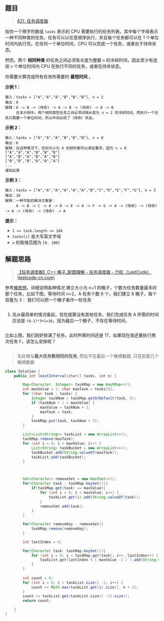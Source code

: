 ## 题目

> [621. 任务调度器](https://leetcode-cn.com/problems/task-scheduler/)


给你一个用字符数组 `tasks` 表示的 CPU 需要执行的任务列表。其中每个字母表示一种不同种类的任务。任务可以以任意顺序执行，并且每个任务都可以在 1 个单位时间内执行完。在任何一个单位时间，CPU 可以完成一个任务，或者处于待命状态。

然而，两个 **相同种类** 的任务之间必须有长度为整数 `n` 的冷却时间，因此至少有连续 `n` 个单位时间内 CPU 在执行不同的任务，或者在待命状态。

你需要计算完成所有任务所需要的 **最短时间** 。

 

**示例 1：**

```
输入：tasks = ["A","A","A","B","B","B"], n = 2
输出：8
解释：A -> B -> (待命) -> A -> B -> (待命) -> A -> B
     在本示例中，两个相同类型任务之间必须间隔长度为 n = 2 的冷却时间，而执行一个任务只需要一个单位时间，所以中间出现了（待命）状态。 
```

**示例 2：**

```
输入：tasks = ["A","A","A","B","B","B"], n = 0
输出：6
解释：在这种情况下，任何大小为 6 的排列都可以满足要求，因为 n = 0
["A","A","A","B","B","B"]
["A","B","A","B","A","B"]
["B","B","B","A","A","A"]
...
诸如此类
```

**示例 3：**

```
输入：tasks = ["A","A","A","A","A","A","B","C","D","E","F","G"], n = 2
输出：16
解释：一种可能的解决方案是：
     A -> B -> C -> A -> D -> E -> A -> F -> G -> A -> (待命) -> (待命) -> A -> (待命) -> (待命) -> A
```

 

**提示：**

- `1 <= task.length <= 104`
- `tasks[i]` 是大写英文字母
- `n` 的取值范围为 `[0, 100]`

## 解题思路

> [【任务调度器】C++ 桶子_配图理解 - 任务调度器 - 力扣（LeetCode） (leetcode-cn.com)](https://leetcode-cn.com/problems/task-scheduler/solution/tong-zi-by-popopop/)

参考[桶思想](https://leetcode-cn.com/problems/task-scheduler/solution/tong-si-xiang-jian-ji-gao-xiao-by-hzhu212/)，详细说明各种情况
建立大小为 n+1 的桶子，个数为任务数量最多的那个任务，比如下图，等待时间 n=2，A 任务个数 6 个，我们建立 6 桶子，每个容量为 3：
我们可以把一个桶子看作一轮任务



<center><img src="https://ning-wang.oss-cn-beijing.aliyuncs.com/blog-imags/3829ac05bf1b5321849443021b5ea779495ddbfecd6d6bdca3126494ab47.png" alt=""  /></center>

1.  先从最简单的情况看起，现在就算没有其他任务，我们完成任务 A 所需的时间应该是 `(6-1)*3+1=16`，因为最后一个桶子，不存在等待时间。

<center><img src="https://ning-wang.oss-cn-beijing.aliyuncs.com/blog-imags/3ddb0bb07ff1f09b74da021b8bc1ce77055cf2078d37790d9ca5880b13d0c5a6-YZ.png" alt=""  /></center>

比如上图，我们刚好排满了任务，此时所需时间还是 17，如果现在我还要执行两次任务 F，该怎么安排呢？

<center><img src="https://ning-wang.oss-cn-beijing.aliyuncs.com/blog-imags/893c01db5923889a865d7a4fe71de22b9519fc5a673473196ab58f26c1073ed2-image.png" alt=""  /></center>

> 先处理与**最大任务数相同的任务**, 然后不在最后一个桶填数据, 只在前面几个桶填数据

```java
class Solution {
    public int leastInterval(char[] tasks, int n) {

        Map<Character, Integer> taskMap = new HashMap<>();
        int maxValue = 1; char maxTask = tasks[0];
        for (char task : tasks) {
            Integer taskNum = taskMap.getOrDefault(task, 0);
            if (taskNum + 1 > maxValue) {
                maxValue = taskNum + 1;
                maxTask = task;
            }
            taskMap.put(task, taskNum + 1);
        }

        List<List<String>> taskList = new ArrayList<>();
        taskMap.remove(maxTask);
        for (int i = 0; i < maxValue; i++) {
            List<String> taskBucket = new ArrayList<>();
            taskBucket.add(String.valueOf(maxTask));
            taskList.add(taskBucket);
        }



        Set<Character> removeSet = new HashSet<>();
        for(Character task : taskMap.keySet()){
            if(taskMap.get(task) == maxValue){
                for (int i = 0; i < maxValue; i++) {
                    taskList.get(i).add(String.valueOf(task));
                }
                removeSet.add(task);
            }
        }

        for(Character removeKey : removeSet){
            taskMap.remove(removeKey);
        }

        int lastIndex = 0;

        for(Character task: taskMap.keySet()){
            for (int i = 0; i < taskMap.get(task); i++, lastIndex++) {
                taskList.get(lastIndex % ( maxValue -1 ) ).add(String.valueOf(task));
            }
        }
        
        int count = 0;
        for (int i = 0; i < taskList.size() -1; i++) {
            count += Math.max(taskList.get(i).size(), n + 1);
        }
        count += taskList.get(taskList.size() -1).size();
        return count;

    }
}
```

